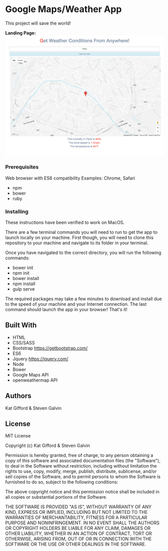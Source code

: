 # Google Maps/Weather App

This project will save the world!

**Landing Page:**
![](https://github.com/PiKatso/weather-map-API/blob/master/img/Screen%20Shot%202017-05-25%20at%204.01.05%20PM.png)

### Prerequisites

Web browser with ES6 compatibility
Examples: Chrome, Safari

* npm
* bower
* ruby

### Installing

These instructions have been verified to work on MacOS.

There are a few terminal commands you will need to run to get the app to launch locally on your machine. First though, you will need to clone this repository to your machine and navigate to its folder in your terminal.

Once you have navigated to the correct directory, you will run the following commands:

* bower init
* npm init
* bower install
* npm install
* gulp serve

The required packages may take a few minutes to download and install due to the speed of your machine and your Internet connection. The last command should launch the app in your browser! That's it!

## Built With

* HTML
* CSS/SASS
* Bootstrap https://getbootstrap.com/
* ES6
* Jquery https://jquery.com/
* Node
* Bower
* Google Maps API
* openweathermap API

## Authors

Kat Gifford & Steven Galvin

## License

MIT License

Copyright (c) Kat Gifford & Steven Galvin

Permission is hereby granted, free of charge, to any person obtaining a copy
of this software and associated documentation files (the "Software"), to deal
in the Software without restriction, including without limitation the rights
to use, copy, modify, merge, publish, distribute, sublicense, and/or sell
copies of the Software, and to permit persons to whom the Software is
furnished to do so, subject to the following conditions:

The above copyright notice and this permission notice shall be included in all
copies or substantial portions of the Software.

THE SOFTWARE IS PROVIDED "AS IS", WITHOUT WARRANTY OF ANY KIND, EXPRESS OR
IMPLIED, INCLUDING BUT NOT LIMITED TO THE WARRANTIES OF MERCHANTABILITY,
FITNESS FOR A PARTICULAR PURPOSE AND NONINFRINGEMENT. IN NO EVENT SHALL THE
AUTHORS OR COPYRIGHT HOLDERS BE LIABLE FOR ANY CLAIM, DAMAGES OR OTHER
LIABILITY, WHETHER IN AN ACTION OF CONTRACT, TORT OR OTHERWISE, ARISING FROM,
OUT OF OR IN CONNECTION WITH THE SOFTWARE OR THE USE OR OTHER DEALINGS IN THE
SOFTWARE.
